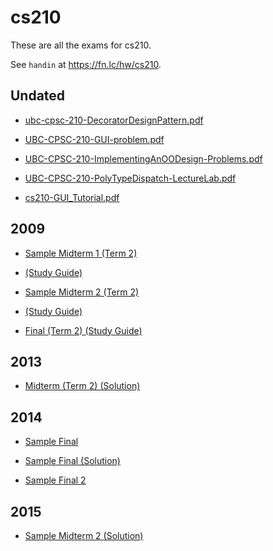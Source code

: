 # cs210

These are all the exams for cs210.

See `handin` at https://fn.lc/hw/cs210.



## Undated


* [ubc-cpsc-210-DecoratorDesignPattern.pdf](/static/exams/cs210/0/ubc-cpsc-210-DecoratorDesignPattern.pdf)

* [UBC-CPSC-210-GUI-problem.pdf](/static/exams/cs210/0/UBC-CPSC-210-GUI-problem.pdf)

* [UBC-CPSC-210-ImplementingAnOODesign-Problems.pdf](/static/exams/cs210/0/UBC-CPSC-210-ImplementingAnOODesign-Problems.pdf)

* [UBC-CPSC-210-PolyTypeDispatch-LectureLab.pdf](/static/exams/cs210/0/UBC-CPSC-210-PolyTypeDispatch-LectureLab.pdf)

* [cs210-GUI_Tutorial.pdf](/static/exams/cs210/0/cs210-GUI_Tutorial.pdf)



## 2009


* [Sample Midterm 1 (Term 2)](/static/exams/cs210/2009/cs210-2009-t2-sample-midterm1.pdf)

* [(Study Guide)](/static/exams/cs210/2009/cs210-2009-t2-studyguide-midterm1.pdf)

* [Sample Midterm 2 (Term 2)](/static/exams/cs210/2009/cs210-2009-t2-sample-midterm2.pdf)

* [(Study Guide)](/static/exams/cs210/2009/cs210-2009-t2-studyguide-midterm2.pdf)

* [Final (Term 2) (Study Guide)](/static/exams/cs210/2009/cs210-2009-t2-studyguide-final.pdf)



## 2013


* [Midterm (Term 2) (Solution)](/static/exams/cs210/2013/CPSC210-2013-Midterm22013W2_SOLN.pdf)



## 2014


* [Sample Final](/static/exams/cs210/2014/cpsc210-2014-Sample-Final.pdf)

* [Sample Final (Solution)](/static/exams/cs210/2014/cpsc210-2014-Sample-Final-Soln.pdf)

* [Sample Final 2](/static/exams/cs210/2014/CPSC210-2014%20-%20Sample%20Final.pdf)



## 2015


* [Sample Midterm 2 (Solution)](/static/exams/cs210/2015/Sample-Midterm2Soln.pdf)


